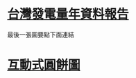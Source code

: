 # [台灣發電量年資料報告](<https://github.com/roy12358/interactive-notebook/blob/main/code_final_working.ipynb>)  
最後一張圖要點下面連結
# [互動式圓餅圖](<https://hub.gesis.mybinder.org/user/roy12358-interactive-notebook-w1x8vlgu/voila/render/index.ipynb?token=i94FtYMeRlaUfLPH99HBFA>)
